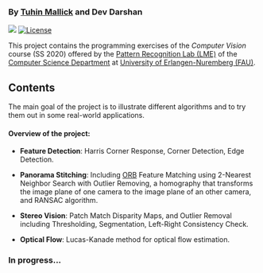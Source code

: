 

### By [Tuhin Mallick](https://github.com/tuhinmallick) and Dev Darshan

[![](https://img.shields.io/badge/contributions-welcome-brightgreen.svg?style=flat)](https://github.com/tuhinmallick/Computer-Vision-Project-/pulls)
[![License](https://img.shields.io/badge/License-Apache%202.0-blue.svg)](https://opensource.org/licenses/Apache-2.0)

This project contains the programming exercises of the *Computer Vision* course (SS 2020) offered by the [Pattern Recognition Lab (LME)](https://lme.tf.fau.de/) of the [Computer Science Department](https://www.informatik.uni-erlangen.de/) at [University of Erlangen-Nuremberg (FAU)](https://www.fau.eu/).

## Contents

The main goal of the project is to illustrate different algorithms and to try them out in some real-world applications.

#### Overview of the project:

- **Feature Detection**: Harris Corner Response, Corner Detection, Edge Detection.

- **Panorama Stitching**: Including [ORB](http://www.willowgarage.com/sites/default/files/orb_final.pdf) Feature Matching using 2-Nearest Neighbor Search with Outlier Removing, a homography that transforms the image plane of one camera
to the image plane of an other camera, and RANSAC algorithm.

- **Stereo Vision**: Patch Match Disparity Maps, and Outlier Removal including Thresholding, Segmentation, Left-Right Consistency Check.

- **Optical Flow**: Lucas-Kanade method for optical flow estimation.

### In progress...

